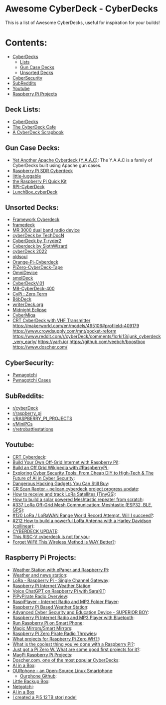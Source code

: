<!-- ======================================== cyberdecks.md Start ======================================== -->


<!-- ------------------------------ Intro Start ------------------------------ -->

# Awesome CyberDeck - CyberDecks

This is a list of Awesome CyberDecks, useful for inspiration for your builds!

<!-- ------------------------------ Intro End ------------------------------ -->


<!-- ------------------------------ Overview Start ------------------------------ -->

# Contents:

- [CyberDecks](#CyberDecks)
  - [Lists](#Deck-Lists)
  - [Gun Case Decks](#Gun-Case-Decks)
  - [Unsorted Decks](#Unsorted-Decks)
- [CyberSecurity](#CyberSecurity)
- [SubReddits](#SubReddits)
- [Youtube](#Youtube)
- [Raspberry Pi Projects](#Raspberry-Pi-Projects)

<!-- ------------------------------ Overview Start ------------------------------ -->


<!-- ------------------------------ Cyberdecks Start ------------------------------ -->

<!-- ++++++++++++++++++++ Lists Start ++++++++++++++++++++ -->

## Deck Lists:

- [CyberDecks](https://www.reddit.com/r/cyberDeck/)
- [The CyberDeck Cafe](https://cyberdeck.cafe/)
- [A CyberDeck Scrapbook](https://scrapbox.io/CYBERDECK/)

<!-- ++++++++++++++++++++ Lists End ++++++++++++++++++++ -->


<!-- ++++++++++++++++++++ Gun Case Start ++++++++++++++++++++ -->

## Gun Case Decks:

- [Yet Another Apache Cyberdeck (Y.A.A.C)](https://www.reddit.com/r/cyberdeck/): The Y.A.A.C is a family of CyberDecks built using Apache gun cases.
- [Raspberry Pi SDR Cyberdeck](https://hackaday.io/project/174301-raspberry-pi-sdr-cyberdeck)
- [little-luggable](https://github.com/jbmorley/little-luggable)
- [the Raspberry Pi Quick Kit](https://www.doscher.com/the-raspberry-pi-quick-kit/)
- [RPI-CyberDeck](https://github.com/JFisch25200/RPI-CyberDeck)
- [LunchBox_cyberDeck](https://github.com/AndresBorray/LunchBox_cyberDeck)

<!-- ++++++++++++++++++++ Gun Case End ++++++++++++++++++++ -->


<!-- ++++++++++++++++++++ Unsorted Start ++++++++++++++++++++ -->

## Unsorted Decks:

- [Framework Cyberdeck](https://github.com/BenMakesEverything/cyberdeck)
- [framedeck](https://github.com/brickbots/framedeck)
- [MR 3000 dual band radio device](https://parallax_punch.artstation.com/projects/XL6eL)
- [cyberDeck by TechDocN](https://github.com/TechDocN/cyberDeck)
- [CyberDeck by T-ryder2](https://github.com/T-ryder2/CyberDeck)
- [Cyberdeck by SlothWizard](https://github.com/Sloth-Wizard/CyberDeck)
- [cyberDeck 2022](https://github.com/wdbm/cyberDeck_2022)
- [oldsoul](https://github.com/rconjoe/oldsoul)
- [Orange-Pi-Cyberdeck](https://github.com/Skitz67/Orange-Pi-Cyberdeck)
- [PiZero-CyberDeck-Tape](https://github.com/krum04/PiZero-CyberDeck-Tape)
- [OmniDevice](https://github.com/spacecadet85/CyberDeck--OmniDevice)
- [smolDeck](https://github.com/cjdaly/smolDeck)
- [CyberDeckV.01](https://github.com/ailynux/CyberDeckV.01)
- [M8-CyberDeck-400](https://github.com/Omodaka9375/M8-CyberDeck-400)
- [CyPi : Zero Term](https://github.com/Infer4Y/CyPi-Zero-Term)
- [BöbDeck](https://github.com/BobGaemes/BobDeck)
- [writerDeck.org](https://github.com/brsloan/writerDeck)
- [Midnight Eclipse](https://github.com/paradoxzss/Project-Midnight-Eclipse)
- [CyberMiga](https://github.com/SquishVic/CyberMiga)
- [CRT CyberDeck with VHF Transmitter](https://www.reddit.com/r/cyberDeck/comments/1e2habi/my_first_cyberdeck/)
https://makerworld.com/en/models/495106#profileId-409179
https://www.crowdsupply.com/mnt/pocket-reform
https://www.reddit.com/r/cyberDeck/comments/1crki13/junk_cyberdeck_very_early/
https://yarh.io/
https://github.com/veebch/boostbox
https://www.doscher.com/

<!-- ++++++++++++++++++++ Unsorted End ++++++++++++++++++++ -->

<!-- ------------------------------ Cyberdecks End ------------------------------ -->

<!-- ------------------------------ CyberSecurity Start ------------------------------ -->

## CyberSecurity:

- [Pwnagotchi](https://pwnagotchi.ai/)
- [Pwnagotchi Cases](https://pwnagotchi.org/3d-printable-cases/index.html)

<!-- ------------------------------ CyberSecurity End ------------------------------ -->

<!-- ------------------------------ SubReddits Start ------------------------------ -->

## SubReddits:

- [r/cyberDeck](http://www.reddit.com/r/cyberdeck/)
- [r/raspberry_pi](https://www.reddit.com/r/raspberry_pi/)
- [r/RASPBERRY_PI_PROJECTS](https://www.reddit.com/r/RASPBERRY_PI_PROJECTS/)
- [r/MiniPCs ](https://www.reddit.com/r/MiniPCs/)
- [r/retrobattlestations](https://www.reddit.com/r/retrobattlestations/)

<!-- ------------------------------ SubReddits End ------------------------------ -->

<!-- ------------------------------ Youtube Start ------------------------------ -->

## Youtube:

- [CRT Cyberdeck](https://www.youtube.com/watch?v=Ty9pPNabPpQ): 
- [Build Your Own Off-Grid Internet with Raspberry Pi!](https://www.youtube.com/watch?v=Hp4hLpDFVyg): 
- [Build an Off Grid Wikipedia with #RaspberryPi ](https://www.youtube.com/watch?v=R63x2TXm0s8): 
- [Exploring Cyber Security Tools: From Cheap DIY to High-Tech & The Future of AI in Cyber Security](https://www.youtube.com/watch?v=6W-mYWzxx7Q): 
- [Dangerous Hacking Gadgets You Can Still Buy](https://www.youtube.com/watch?v=psTvjWSmpSE): 
- [CR Scan Raptor - pelican cyberdeck project progress update](https://www.youtube.com/watch?v=OgbbHiv4bus): 
- [How to receive and track LoRa Satellites (TinyGS)](https://www.youtube.com/watch?v=ltJQjqm5bKA): 
- [How to build a solar powered Meshtastic repeater from scratch](https://www.youtube.com/watch?v=8onU3Ov0qZw): 
- [#337 LoRa Off-Grid Mesh Communication: Meshtastic (ESP32, BLE, GPS)](https://www.youtube.com/watch?v=TY6m6fS8bxU): 
- [#120 LoRa / LoRaWAN Range World Record Attempt. Will I succeed?](https://www.youtube.com/watch?v=adhWIo-7gr4): 
- [#212 How to build a powerful LoRa Antenna with a Harley Davidson (collinear)](https://www.youtube.com/watch?v=lVD-dnYLv-U): 
- [CYBERDECK UPDATE](https://www.youtube.com/watch?v=VgqxieHGNsU): 
- [This RISC-V cyberdeck is not for you](https://www.youtube.com/watch?v=8qDGV6LTOnk): 
- [Forget WiFi! This Wireless Method is WAY Better?](https://www.youtube.com/watch?v=sLW_r0OVyok): 

<!-- ------------------------------ Youtube End ------------------------------ -->

<!-- ------------------------------ RPiProjects Start ------------------------------ -->

## Raspberry Pi Projects:

- [Weather Station with ePaper and Raspberry Pi](https://www.hackster.io/sridhar-rajagopal/weather-station-with-epaper-and-raspberry-pi-c26a70): 
- [Weather and news station](https://www.hackster.io/aerodynamics/weather-and-news-station-e-paper-and-raspberry-pi-a19fa3): 
- [LoRa - Raspberry Pi - Single Channel Gateway](https://www.hackster.io/ChrisSamuelson/lora-raspberry-pi-single-channel-gateway-cheap-d57d36): 
- [Raspberry Pi Internet Weather Station](https://www.hackster.io/4DMakers/raspberry-pi-internet-weather-station-f960c4): 
- [Voice ChatGPT on Raspberry Pi with SaraKIT](https://www.hackster.io/sarakit/voice-chatgpt-on-raspberry-pi-with-sarakit-c58ff7): 
- [PiPyPirate Radio Overview](https://learn.adafruit.com/pipypirate-radio/overview): 
- [RaspiPlayer - Internet Radio and MP3 Folder Player](https://www.hackster.io/Granpino/raspiplayer-internet-radio-and-mp3-folder-player-3ddfdf): 
- [Raspberry Pi Based Weather Station](https://www.hackster.io/hartmut-wendt/raspberry-pi-based-weather-station-a9a7dd): 
- [Advanced Cyber Security and Education Device - SUPERIOR BOY](https://www.hackster.io/superior-tech/advanced-cyber-security-and-education-device-superior-boy-133905): 
- [Raspberry Pi Internet Radio and MP3 Player with Bluetooth](https://www.hackster.io/Granpino/raspberry-pi-internet-radio-and-mp3-player-with-bluetooth-1aa591): 
- [Run Raspberry Pi on Smart Phone](https://www.hackster.io/theonlystephensimon/run-raspberry-pi-on-smart-phone-31b414): 
- [Magic Mirrors/Smart Mirrors](https://magicmirror.builders/): 
- [Raspberry Pi Zero Pirate Radio Throwies](https://makezine.com/projects/pirate-radio-throwies/): 
- [What projects for Raspberry Pi Zero WH?!](https://www.reddit.com/r/RASPBERRY_PI_PROJECTS/comments/14405pn/what_projects_for_raspberry_pi_zero_wh/): 
- [What is the coolest thing you've done with a Raspberry Pi?](https://www.quora.com/What-is-the-coolest-thing-youve-done-with-a-Raspberry-Pi): 
- [Just got a Pi Zero W. What are some good first projects for it?](https://www.reddit.com/r/RASPBERRY_PI_PROJECTS/comments/16b5t44/just_got_a_pi_zero_w_what_are_some_good_first/): 
- [MagPi Raspberry Pi Projects](https://magpi.raspberrypi.com/books/projects-1/pdf/download): 
- [Doscher.com, one of the most popular CyberDecks](https://www.doscher.com/): 
- [AI in a Box](https://github.com/usefulsensors/ai_in_a_box):
- [OURphone - an Open-Source Linux Smartphone](https://www.instructables.com/OURphone-an-Open-Source-Linux-Smartphone/):
  - [Ourphone Github](https://github.com/evanman83/OURS-project/):
- [Little Backup Box](https://github.com/outdoorbits/little-backup-box):
- [Netgotchi](https://github.com/MXZZ/Netgotchi/):
- [AI in a Box](https://www.crowdsupply.com/useful-sensors/ai-in-a-box)
- [I created a Pi5 12TB storj node!](https://www.reddit.com/r/raspberryDIY/comments/1dje4ud/i_created_a_pi5_12tb_storj_node/)

<!-- ------------------------------ RPiProjects End ------------------------------ -->


<!-- ------------------------------ Outro Start ------------------------------ -->

<!-- ------------------------------ Outro End ------------------------------ -->


<!-- ======================================== cyberdecks.md End ======================================== -->
